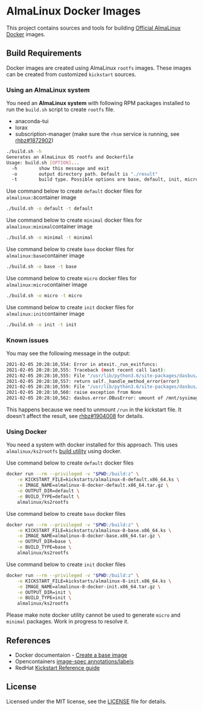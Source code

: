 # AlmaLinux Docker Images

This project contains sources and tools for building [Official AlmaLinux Docker](https://hub.docker.com/_/almalinux)
images.

## Build Requirements

Docker images are created using AlmaLinux `rootfs` images. These images can be created from customized `kickstart` sources.

### Using an AlmaLinux system

You need an **AlmaLinux system** with following RPM packages installed to run the `build.sh` script to create `rootfs` file.

* anaconda-tui
* lorax
* subscription-manager (make sure the `rhsm` service is running, see [rhbz#1872902](https://bugzilla.redhat.com/show_bug.cgi?id=1872902))

```sh
./build.sh -h
Generates an AlmaLinux OS rootfs and Dockerfile
Usage: build.sh [OPTION]...
  -h        show this message and exit
  -o        output directory path. Default is "./result"
  -t        build type. Possible options are base, default, init, micro and minimal
```

Use command below to create `default` docker files for `almalinux:8`container image

```sh
./build.sh -o default -t default
```

Use command below to create `minimal` docker files for `almalinux:minimal`container image

```sh
./build.sh -o minimal -t minimal
```
Use command below to create `base` docker files for `almalinux:base`container image

```sh
./build.sh -o base -t base
```
Use command below to create `micro` docker files for `almalinux:micro`container image

```sh
./build.sh -o micro -t micro
```
Use command below to create `init` docker files for `almalinux:init`container image

```sh
./build.sh -o init -t init
```

### Known issues

You may see the following message in the output:

```sh
2021-02-05 20:28:10,554: Error in atexit._run_exitfuncs:
2021-02-05 20:28:10,555: Traceback (most recent call last):
2021-02-05 20:28:10,555: File "/usr/lib/python3.6/site-packages/dasbus/client/handler.py", line 477, in _get_method_reply
2021-02-05 20:28:10,557: return self._handle_method_error(error)
2021-02-05 20:28:10,559: File "/usr/lib/python3.6/site-packages/dasbus/client/handler.py", line 497, in _handle_method_error
2021-02-05 20:28:10,560: raise exception from None
2021-02-05 20:28:10,562: dasbus.error.DBusError: umount of /mnt/sysimage/run failed (32)
```

This happens because we need to unmount `/run` in the kickstart file.
It doesn't affect the result, see
[rhbz#1904008](https://bugzilla.redhat.com/show_bug.cgi?id=1904008) for
details.

### Using Docker

You need a system with docker installed for this approach. This uses `almalinux/ks2rootfs` [build utility](https://github.com/AlmaLinux/ks2rootfs) using docker.

Use command below to create `default` docker files

```sh
docker run --rm --privileged -v "$PWD:/build:z" \
    -e KICKSTART_FILE=kickstarts/almalinux-8-default.x86_64.ks \
    -e IMAGE_NAME=almalinux-8-docker-default.x86_64.tar.gz \
    -e OUTPUT_DIR=default \
    -e BUILD_TYPE=default \
    almalinux/ks2rootfs
```

Use command below to create `base` docker files

```sh
docker run --rm --privileged -v "$PWD:/build:z" \
    -e KICKSTART_FILE=kickstarts/almalinux-8-base.x86_64.ks \
    -e IMAGE_NAME=almalinux-8-docker-base.x86_64.tar.gz \
    -e OUTPUT_DIR=base \
    -e BUILD_TYPE=base \
    almalinux/ks2rootfs
```

Use command below to create `init` docker files

```sh
docker run --rm --privileged -v "$PWD:/build:z" \
    -e KICKSTART_FILE=kickstarts/almalinux-8-init.x86_64.ks \
    -e IMAGE_NAME=almalinux-8-docker-init.x86_64.tar.gz \
    -e OUTPUT_DIR=init \
    -e BUILD_TYPE=init \
    almalinux/ks2rootfs
```

Please make note docker utility cannot be used to generate `micro` and `minimal` packages. Work in progress to resolve it.

## References

* Docker documentaion - [Create a base image](https://docs.docker.com/develop/develop-images/baseimages/)
* Opencontainers [image-spec annotations/labels](https://github.com/opencontainers/image-spec/blob/master/annotations.md)
* RedHat [Kickstart Reference guide](https://access.redhat.com/documentation/en-us/red_hat_enterprise_linux/8/html/system_design_guide/kickstart-script-file-format-reference_system-design-guide)

## License

Licensed under the MIT license, see the [LICENSE](LICENSE) file for details.

